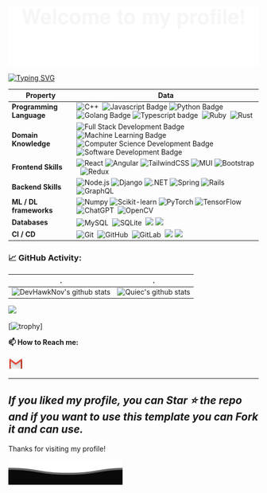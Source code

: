 ![](assets/Bottom_up.svg)

[![Typing SVG](https://readme-typing-svg.demolab.com?font=Fira+Code&pause=1000&color=2969F7&center=true&vCenter=true&width=435&lines=Full+Stack+Developer+%7C+AI+Engineer;Always+Learning+New+Technologies;Machine+Learning+Enthusiast;Kaggle+Community+Member)](https://git.io/typing-svg)


| Property                                        | Data                                                                                                                                                                                                                                                                                                                                                                                                                                                                                                                                                                                                                                                                                                                                                                                                                                                                                                                                                                                                                                                                                                                                                                                                                                                                                                                                                                                                                                                                                                                                                                                                                                                                                                                                                                                                                                                                                                                                                                  |
|-------------------------------------------------|-----------------------------------------------------------------------------------------------------------------------------------------------------------------------------------------------------------------------------------------------------------------------------------------------------------------------------------------------------------------------------------------------------------------------------------------------------------------------------------------------------------------------------------------------------------------------------------------------------------------------------------------------------------------------------------------------------------------------------------------------------------------------------------------------------------------------------------------------------------------------------------------------------------------------------------------------------------------------------------------------------------------------------------------------------------------------------------------------------------------------------------------------------------------------------------------------------------------------------------------------------------------------------------------------------------------------------------------------------------------------------------------------------------------------------------------------------------------------------------------------------------------------------------------------------------------------------------------------------------------------------------------------------------------------------------------------------------------------------------------------------------------------------------------------------------------------------------------------------------------------------------------------------------------------------------------------------------------------|
| **Programming Language**                              | ![C++](https://img.shields.io/badge/-C++-0066cc?style=flat&logo=C%2B%2B&logoColor=white)&nbsp; ![Javascript Badge](https://img.shields.io/badge/-Javascript-abab00?style=flat&logo=Javascript&logoColor=yellow) ![Python Badge](https://img.shields.io/badge/-Python-3776AB?style=flat&logo=Python&logoColor=white)  ![Golang Badge](https://img.shields.io/badge/-Go-00ccdd?style=flat&logo=go&logoColor=white)  ![Typescript badge](https://img.shields.io/badge/-Typescript-0044ff?style=flat&logo=typescript)&nbsp; ![Ruby](https://img.shields.io/badge/-Ruby-ff2200?style=flat&logo=ruby&logoColor=red)&nbsp;  ![Rust](https://img.shields.io/badge/-Rust-444444?style=flat&logo=rust)&nbsp;                                                                                                                                                                                                                                                                                                                                                                                                                                                                                                                                                                                                                                                                                                                         |
| **Domain Knowledge**                           | ![Full Stack Development Badge](https://img.shields.io/badge/-Full%20Stack%20Development-4C8CBF?style=flat&logoColor=white) ![Machine Learning Badge](https://img.shields.io/badge/-Machine%20Learning-01D277?style=flat&logoColor=white) ![Computer Science Development Badge](https://img.shields.io/badge/-Computer%20Science-FAB040?style=flat&logoColor=white)  ![Software Development Badge](https://img.shields.io/badge/-Software%20Development-FF6600?style=flat&logoColor=white)                                                                                                                                                                                                                                                                                                                                                                                                                                                                                                                                                                                                                                                                                                                                                                                                                    |
| **Frontend Skills** | ![React](http://img.shields.io/badge/-React-00ffff?style=flat-square&logo=react&logoColor=blue) ![Angular](http://img.shields.io/badge/-Angular-cc2222?style=flat-square&logo=angular&logoColor=red) ![TailwindCSS](http://img.shields.io/badge/-TailwindCSS-eee?style=flat-square&logo=tailwindcss&logoColor=blue) ![MUI](http://img.shields.io/badge/-MaterialUI-eee?style=flat-square&logo=mui&logoColor=blue) ![Bootstrap](https://img.shields.io/badge/-Bootstrap-eee?style=flat&logo=bootstrap)&nbsp; ![Redux](https://img.shields.io/badge/-Redux-eee?style=flat&logo=redux&logoColor=purple)&nbsp; |                                                                                                                                                                                                                                                                                                                                                                                                                                                                                                                                                                                                                                         |
| **Backend Skills** | ![Node.js](http://img.shields.io/badge/-Node.js-00cc00?style=flat-square&logo=node.js&logoColor=white) ![Django](http://img.shields.io/badge/-Django-4C8CBF?style=flat-square&logo=django&logoColor=green) ![.NET](http://img.shields.io/badge/-.NET-eee?style=flat-square&logo=.net&logoColor=purple) ![Spring](http://img.shields.io/badge/-Spring-eee?style=flat-square&logo=spring&logoColor=green) ![Rails](https://img.shields.io/badge/-Rails-eee?style=flat&logo=rubyonrails&logoColor=red)&nbsp; ![GraphQL](https://img.shields.io/badge/-GraphQL-cc00cc?style=flat&logo=graphql&logoColor=pink)&nbsp; |                                                                                                                                                                                                                                                                                                                                                                                                                                                                                              |
| **ML / DL frameworks** | ![Numpy](http://img.shields.io/badge/-Numpy-eee?style=flat-square&logo=numpy&logoColor=F37626) ![Scikit-learn](http://img.shields.io/badge/-Scikit--Learn-eee?style=flat-square&logo=scikit-learn&logoColor=e26d00) ![PyTorch](http://img.shields.io/badge/-PyTorch-eee?style=flat-square&logo=pytorch&logoColor=EE4C2C) ![TensorFlow](http://img.shields.io/badge/-TensorFlow-eee?style=flat-square&logo=tensorflow&logoColor=FF6F00) ![ChatGPT](https://img.shields.io/badge/-ChatGPT-444444?style=flat&logo=ChatGPT)&nbsp; ![OpenCV](https://img.shields.io/badge/-OpenCV-444444?style=flat&logo=OpenCV)&nbsp; |
| **Databases**                                   | ![MySQL](https://img.shields.io/badge/-MySQL-444444?style=flat&logo=MySQL)&nbsp; ![SQLite](https://img.shields.io/badge/-SQLite-444444?style=flat&logo=SQLite)&nbsp; ![](https://img.shields.io/badge/-PostgreSQL-336791?style=flat-square&logo=postgresql&logoColor=white) ![](https://img.shields.io/badge/-MongoDB-33ff91?style=flat-square&logo=mongodb&logoColor=green)    |
| **CI / CD**                                     |  ![Git](https://img.shields.io/badge/-Git-004400?style=flat&logo=git)&nbsp; ![GitHub](https://img.shields.io/badge/-GitHub-444444?style=flat&logo=github)&nbsp; ![GitLab](https://img.shields.io/badge/-GitLab-444444?style=flat&logo=GitLab)&nbsp;  [![](https://img.shields.io/badge/-Docker-2496ED?style=flat-square&logo=docker&logoColor=white)](https://www.docker.com) [![](https://img.shields.io/badge/-VS_Code-007ACC?style=flat-square&logo=visual-studio-code&logoColor=white)](https://code.visualstudio.com)|                                                                                                                                                                                                                                                                                                                                                                                                                                                                                                                                                                 

### 📈 GitHub Activity:
<!--   stats + languages -->
| .                                                                                                                                       | .                                                                                                                         |
|-----------------------------------------------------------------------------------------------------------------------------------------|---------------------------------------------------------------------------------------------------------------------------|
| ![DevHawkNov's github stats](https://github-readme-stats.vercel.app/api?username=DevHawkNov&show_icons=true&theme=radical&include_all_commits=true) | ![Quiec's github stats](https://github-readme-stats.vercel.app/api/top-langs/?username=DevHawkNov&theme=radical&layout=compact) |

<img src="https://github-readme-streak-stats.herokuapp.com/?user=DevHawkNov"></img>

[![trophy](https://github-trophies.vercel.app/?username=DevHawkNov)]

**📫 How to Reach me:**
<p align="left">
<a href="mailto:eaglecrest.mark@gmail.com" target="blank"><img align="center" src="https://raw.githubusercontent.com/DevHawkNov/DevHawkNov/main/assets/gmail.svg" alt="Gmail" height="30" width="30" /></a>
</p>

---
  *If you liked my profile, you can Star ⭐ the repo and if you want to use this template you can Fork it and can use.* 
---

  Thanks for visiting my profile!

![](assets/Bottom_down.svg)